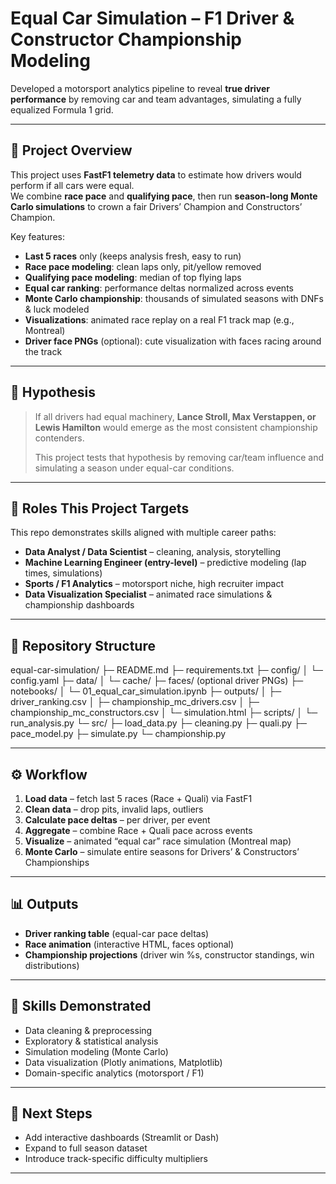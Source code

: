 # Equal Car Simulation – F1 Driver & Constructor Championship Modeling

Developed a motorsport analytics pipeline to reveal **true driver performance** by removing car and team advantages, simulating a fully equalized Formula 1 grid.

---

## 🚦 Project Overview
This project uses **FastF1 telemetry data** to estimate how drivers would perform if all cars were equal.  
We combine **race pace** and **qualifying pace**, then run **season-long Monte Carlo simulations** to crown a fair Drivers’ Champion and Constructors’ Champion.  

Key features:
- **Last 5 races** only (keeps analysis fresh, easy to run)
- **Race pace modeling**: clean laps only, pit/yellow removed
- **Qualifying pace modeling**: median of top flying laps
- **Equal car ranking**: performance deltas normalized across events
- **Monte Carlo championship**: thousands of simulated seasons with DNFs & luck modeled
- **Visualizations**: animated race replay on a real F1 track map (e.g., Montreal)
- **Driver face PNGs** (optional): cute visualization with faces racing around the track

---

## 🧪 Hypothesis
> If all drivers had equal machinery, **Lance Stroll, Max Verstappen, or Lewis Hamilton** would emerge as the most consistent championship contenders.  
>  
> This project tests that hypothesis by removing car/team influence and simulating a season under equal-car conditions.

---

## 🎯 Roles This Project Targets
This repo demonstrates skills aligned with multiple career paths:
- **Data Analyst / Data Scientist** – cleaning, analysis, storytelling  
- **Machine Learning Engineer (entry-level)** – predictive modeling (lap times, simulations)  
- **Sports / F1 Analytics** – motorsport niche, high recruiter impact  
- **Data Visualization Specialist** – animated race simulations & championship dashboards  

---

## 📂 Repository Structure

equal-car-simulation/
├─ README.md
├─ requirements.txt
├─ config/
│ └─ config.yaml
├─ data/
│ └─ cache/
├─ faces/ (optional driver PNGs)
├─ notebooks/
│ └─ 01_equal_car_simulation.ipynb
├─ outputs/
│ ├─ driver_ranking.csv
│ ├─ championship_mc_drivers.csv
│ ├─ championship_mc_constructors.csv
│ └─ simulation.html
├─ scripts/
│ └─ run_analysis.py
└─ src/
├─ load_data.py
├─ cleaning.py
├─ quali.py
├─ pace_model.py
├─ simulate.py
└─ championship.py


---

## ⚙️ Workflow
1. **Load data** – fetch last 5 races (Race + Quali) via FastF1  
2. **Clean data** – drop pits, invalid laps, outliers  
3. **Calculate pace deltas** – per driver, per event  
4. **Aggregate** – combine Race + Quali pace across events  
5. **Visualize** – animated “equal car” race simulation (Montreal map)  
6. **Monte Carlo** – simulate entire seasons for Drivers’ & Constructors’ Championships  

---

## 📊 Outputs
- **Driver ranking table** (equal-car pace deltas)  
- **Race animation** (interactive HTML, faces optional)  
- **Championship projections** (driver win %s, constructor standings, win distributions)  

---

## 🏁 Skills Demonstrated
- Data cleaning & preprocessing  
- Exploratory & statistical analysis  
- Simulation modeling (Monte Carlo)  
- Data visualization (Plotly animations, Matplotlib)  
- Domain-specific analytics (motorsport / F1)  

---

## 🚧 Next Steps
- Add interactive dashboards (Streamlit or Dash)  
- Expand to full season dataset  
- Introduce track-specific difficulty multipliers  

---
